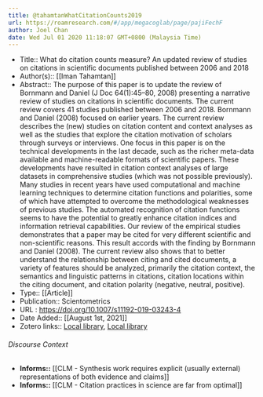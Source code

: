 ```yaml
---
title: @tahamtanWhatCitationCounts2019
url: https://roamresearch.com/#/app/megacoglab/page/pajiFechF
author: Joel Chan
date: Wed Jul 01 2020 11:18:07 GMT+0800 (Malaysia Time)
---
```


- Title:: What do citation counts measure? An updated review of studies on citations in scientific documents published between 2006 and 2018
- Author(s):: [[Iman Tahamtan]]
- Abstract:: The purpose of this paper is to update the review of Bornmann and Daniel (J Doc 64(1):45–80, 2008) presenting a narrative review of studies on citations in scientific documents. The current review covers 41 studies published between 2006 and 2018. Bornmann and Daniel (2008) focused on earlier years. The current review describes the (new) studies on citation content and context analyses as well as the studies that explore the citation motivation of scholars through surveys or interviews. One focus in this paper is on the technical developments in the last decade, such as the richer meta-data available and machine-readable formats of scientific papers. These developments have resulted in citation context analyses of large datasets in comprehensive studies (which was not possible previously). Many studies in recent years have used computational and machine learning techniques to determine citation functions and polarities, some of which have attempted to overcome the methodological weaknesses of previous studies. The automated recognition of citation functions seems to have the potential to greatly enhance citation indices and information retrieval capabilities. Our review of the empirical studies demonstrates that a paper may be cited for very different scientific and non-scientific reasons. This result accords with the finding by Bornmann and Daniel (2008). The current review also shows that to better understand the relationship between citing and cited documents, a variety of features should be analyzed, primarily the citation context, the semantics and linguistic patterns in citations, citation locations within the citing document, and citation polarity (negative, neutral, positive).
- Type:: [[Article]]
- Publication:: Scientometrics
- URL : https://doi.org/10.1007/s11192-019-03243-4
- Date Added:: [[August 1st, 2021]]
- Zotero links:: [Local library](zotero://select/groups/2451508/items/FX4YEQ7U), [Local library](https://www.zotero.org/groups/2451508/items/FX4YEQ7U)

###### Discourse Context

- **Informs::** [[CLM - Synthesis work requires explicit (usually external) representations of both evidence and claims]]
- **Informs::** [[CLM - Citation practices in science are far from optimal]]
